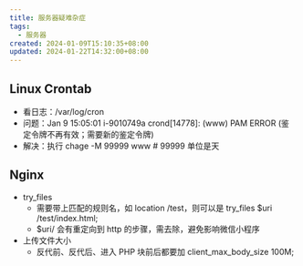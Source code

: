 ```yaml
---
title: 服务器疑难杂症
tags:
  - 服务器
created: 2024-01-09T15:10:35+08:00
updated: 2024-01-22T14:32:00+08:00
---
```


## Linux Crontab

- 看日志：/var/log/cron
- 问题：Jan  9 15:05:01 i-9010749a crond\[14778\]: (www) PAM ERROR (鉴定令牌不再有效；需要新的鉴定令牌)
- 解决：执行 chage -M 99999 www # 99999 单位是天

## Nginx

- try_files
  - 需要带上匹配的规则名，如 location /test，则可以是 try_files $uri /test/index.html;
  - $uri/ 会有重定向到 http 的步骤，需去除，避免影响微信小程序
- 上传文件大小
  - 反代前、反代后、进入 PHP 块前后都要加 client_max_body_size 100M;
